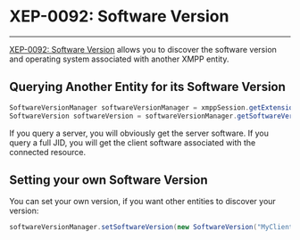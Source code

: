 # XEP-0092: Software Version
---

[XEP-0092: Software Version][Software Version] allows you to discover the software version and operating system associated with another XMPP entity.


## Querying Another Entity for its Software Version

```java
SoftwareVersionManager softwareVersionManager = xmppSession.getExtensionManager(SoftwareVersionManager.class);
SoftwareVersion softwareVersion = softwareVersionManager.getSoftwareVersion(Jid.valueOf("example.net"));
```

If you query a server, you will obviously get the server software.
If you query a full JID, you will get the client software associated with the connected resource.

## Setting your own Software Version

You can set your own version, if you want other entities to discover your version:

```java
softwareVersionManager.setSoftwareVersion(new SoftwareVersion("MyClient", "0.9"));
```

[Software Version]: http://xmpp.org/extensions/xep-0092.html "XEP-0092: Software Version"
